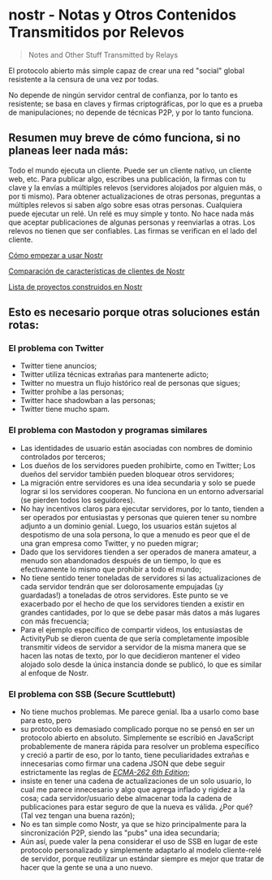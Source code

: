 # nostr - Notas y Otros Contenidos Transmitidos por Relevos
> Notes and Other Stuff Transmitted by Relays

El protocolo abierto más simple capaz de crear una red "social" global resistente a la censura de una vez por todas.

No depende de ningún servidor central de confianza, por lo tanto es resistente; se basa en claves y firmas criptográficas, por lo que es a prueba de manipulaciones; no depende de técnicas P2P, y por lo tanto funciona.

## Resumen muy breve de cómo funciona, si no planeas leer nada más:

Todo el mundo ejecuta un cliente. Puede ser un cliente nativo, un cliente web, etc. Para publicar algo, escribes una publicación, la firmas con tu clave y la envías a múltiples relevos (servidores alojados por alguien más, o por ti mismo). Para obtener actualizaciones de otras personas, preguntas a múltiples relevos si saben algo sobre esas otras personas. Cualquiera puede ejecutar un relé. Un relé es muy simple y tonto. No hace nada más que aceptar publicaciones de algunas personas y reenviarlas a otras. Los relevos no tienen que ser confiables. Las firmas se verifican en el lado del cliente.

[Cómo empezar a usar Nostr](https://github.com/vishalxl/nostr_console/discussions/31)

[Comparación de características de clientes de Nostr](https://github.com/vishalxl/Nostr-Clients-Features-List/blob/main/Readme.md)

[Lista de proyectos construidos en Nostr](https://github.com/aljazceru/awesome-nostr)

## Esto es necesario porque otras soluciones están rotas:

### El problema con Twitter

- Twitter tiene anuncios;
- Twitter utiliza técnicas extrañas para mantenerte adicto;
- Twitter no muestra un flujo histórico real de personas que sigues;
- Twitter prohíbe a las personas;
- Twitter hace shadowban a las personas;
- Twitter tiene mucho spam.

### El problema con Mastodon y programas similares

- Las identidades de usuario están asociadas con nombres de dominio controlados por terceros;
- Los dueños de los servidores pueden prohibirte, como en Twitter; Los dueños del servidor también pueden bloquear otros servidores;
- La migración entre servidores es una idea secundaria y solo se puede lograr si los servidores cooperan. No funciona en un entorno adversarial (se pierden todos los seguidores).
- No hay incentivos claros para ejecutar servidores, por lo tanto, tienden a ser operados por entusiastas y personas que quieren tener su nombre adjunto a un dominio genial. Luego, los usuarios están sujetos al despotismo de una sola persona, lo que a menudo es peor que el de una gran empresa como Twitter, y no pueden migrar;
- Dado que los servidores tienden a ser operados de manera amateur, a menudo son abandonados después de un tiempo, lo que es efectivamente lo mismo que prohibir a todo el mundo;
- No tiene sentido tener toneladas de servidores si las actualizaciones de cada servidor tendrán que ser dolorosamente empujadas (¡y guardadas!) a toneladas de otros servidores. Este punto se ve exacerbado por el hecho de que los servidores tienden a existir en grandes cantidades, por lo que se debe pasar más datos a más lugares con más frecuencia;
- Para el ejemplo específico de compartir videos, los entusiastas de ActivityPub se dieron cuenta de que sería completamente imposible transmitir videos de servidor a servidor de la misma manera que se hacen las notas de texto, por lo que decidieron mantener el video alojado solo desde la única instancia donde se publicó, lo que es similar al enfoque de Nostr.

### El problema con SSB (Secure Scuttlebutt)

- No tiene muchos problemas. Me parece genial. Iba a usarlo como base para esto, pero
- su protocolo es demasiado complicado porque no se pensó en ser un protocolo abierto en absoluto. Simplemente se escribió en JavaScript probablemente de manera rápida para resolver un problema específico y creció a partir de eso, por lo tanto, tiene peculiaridades extrañas e innecesarias como firmar una cadena JSON que debe seguir estrictamente las reglas de [_ECMA-262 6th Edition_](https://www.ecma-international.org/ecma-262/6.0/#sec-json.stringify);
- insiste en tener una cadena de actualizaciones de un solo usuario, lo cual me parece innecesario y algo que agrega inflado y rigidez a la cosa; cada servidor/usuario debe almacenar toda la cadena de publicaciones para estar seguro de que la nueva es válida. ¿Por qué? (Tal vez tengan una buena razón);
- No es tan simple como Nostr, ya que se hizo principalmente para la sincronización P2P, siendo las "pubs" una idea secundaria;
- Aún así, puede valer la pena considerar el uso de SSB en lugar de este protocolo personalizado y simplemente adaptarlo al modelo cliente-relé de servidor, porque reutilizar un estándar siempre es mejor que tratar de hacer que la gente se una a uno nuevo.
